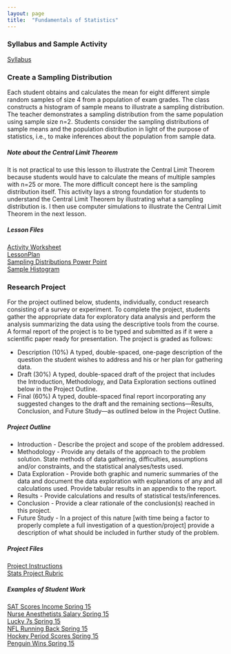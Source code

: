 ```yaml
---
layout: page
title:  "Fundamentals of Statistics"
---
```


### Syllabus and Sample Activity

<a href="https://dslibr.github.io/DuquesneProf/portfolio_teaching/fundamentals_stats/Syllabus-MATH-125-Spr2015.pdf" target="_blank">Syllabus</a>

### Create a Sampling Distribution

Each student obtains and calculates the mean for eight different simple random samples of size 4 from a population of exam grades. The class constructs a histogram of sample means to illustrate a sampling distribution. The teacher demonstrates a sampling distribution from the same population using sample size n=2. Students consider the sampling distributions of sample means and the population distribution in light of the purpose of statistics, i.e., to make inferences about the population from sample data.

##### Note about the Central Limit Theorem

It is not practical to use this lesson to illustrate the Central Limit Theorem because students would have to calculate the means of multiple samples with n=25 or more. The more difficult concept here is the sampling distribution itself. This activity lays a strong foundation for students to understand the Central Limit Theorem by illustrating what a sampling distribution is. I then use computer simulations to illustrate the Central Limit Theorem in the next lesson.

##### Lesson Files

<a href="https://dslibr.github.io/DuquesneProf/portfolio_teaching/fundamentals_stats/SamplingDistribution_Activity.pdf" target="_blank">Activity Worksheet</a><br/>
<a href="https://dslibr.github.io/DuquesneProf/portfolio_teaching/fundamentals_stats/SamplingDistribution_LessonPlan.pdf" target="_blank">LessonPlan</a><br/>
<a href="https://dslibr.github.io/DuquesneProf/portfolio_teaching/fundamentals_stats/SamplingDistributions.pptx" target="_blank">Sampling Distributions Power Point</a><br/>
<a href="https://dslibr.github.io/DuquesneProf/portfolio_teaching/fundamentals_stats/SamplingDistribution_histogram-243-samples.pdf" target="_blank">Sample Histogram</a>

### Research Project

For the project outlined below, students, individually, conduct research consisting of a survey or experiment. To complete the project, students gather the appropriate data for exploratory data analysis and perform the analysis summarizing the data using the descriptive tools from the course. A formal report of the project is to be typed and submitted as if it were a scientific paper ready for presentation. The project is graded as follows:

* Description (10%) A typed, double-spaced, one-page description of the question the student wishes to address and his or her plan for gathering data.
* Draft (30%) A typed, double-spaced draft of the project that includes the Introduction, Methodology, and Data Exploration sections outlined below in the Project Outline.
* Final (60%) A typed, double-spaced final report incorporating any suggested changes to the draft and the remaining sections—Results, Conclusion, and Future Study—as outlined below in the Project Outline.

##### Project Outline

* Introduction - Describe the project and scope of the problem addressed.
* Methodology - Provide any details of the approach to the problem solution. State methods of data gathering, difficulties, assumptions and/or constraints, and the statistical analyses/tests used.
* Data Exploration - Provide both graphic and numeric summaries of the data and document the data exploration with explanations of any and all calculations used. Provide tabular results in an appendix to the report.
* Results - Provide calculations and results of statistical tests/inferences.
* Conclusion - Provide a clear rationale of the conclusion(s) reached in this project.
* Future Study - In a project of this nature [with time being a factor to properly complete a full investigation of a question/project] provide a description of what should be included in further study of the problem.

##### Project Files

<a href="https://dslibr.github.io/DuquesneProf/portfolio_teaching/fundamentals_stats/Stats-Project-Instructions.pdf" target="_blank">Project Instructions</a><br/>
<a href="https://dslibr.github.io/DuquesneProf/portfolio_teaching/fundamentals_stats/Stats-Project-Rubric-Spr15.pdf" target="_blank">Stats Project Rubric</a><br/>

##### Examples of Student Work

<a href="https://dslibr.github.io/DuquesneProf/portfolio_teaching/fundamentals_stats/SATScoresIncome-Spring15.pdf" target="_blank">SAT Scores Income Spring 15</a><br/>
<a href="https://dslibr.github.io/DuquesneProf/portfolio_teaching/fundamentals_stats/NurseAnesthetistsSalary-Spring15.pdf" target="_blank">Nurse Anesthetists Salary Spring 15</a><br/>
<a href="https://dslibr.github.io/DuquesneProf/portfolio_teaching/fundamentals_stats/Lucky7s-Spring15.pdf" target="_blank">Lucky 7s Spring 15</a><br/>
<a href="https://dslibr.github.io/DuquesneProf/portfolio_teaching/fundamentals_stats/NFLRunningBack-Spring15.pdf" target="_blank">NFL Running Back Spring 15</a><br/>
<a href="https://dslibr.github.io/DuquesneProf/portfolio_teaching/fundamentals_stats/HockeyPeriodScores-Spring15.pdf" target="_blank">Hockey Period Scores Spring 15</a><br/>
<a href="https://dslibr.github.io/DuquesneProf/portfolio_teaching/fundamentals_stats/PenguinWins-Spring15.pdf" target="_blank">Penguin Wins Spring 15</a>
